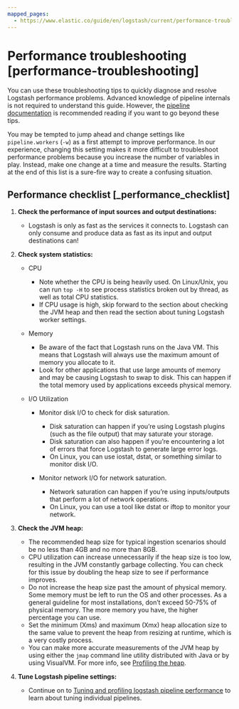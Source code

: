 ```yaml
---
mapped_pages:
  - https://www.elastic.co/guide/en/logstash/current/performance-troubleshooting.html
---
```


# Performance troubleshooting [performance-troubleshooting]

You can use these troubleshooting tips to quickly diagnose and resolve Logstash performance problems. Advanced knowledge of pipeline internals is not required to understand this guide. However, the [pipeline documentation](/reference/how-logstash-works.md) is recommended reading if you want to go beyond these tips.

You may be tempted to jump ahead and change settings like `pipeline.workers` (`-w`) as a first attempt to improve performance. In our experience, changing this setting makes it more difficult to troubleshoot performance problems because you increase the number of variables in play. Instead, make one change at a time and measure the results. Starting at the end of this list is a sure-fire way to create a confusing situation.


## Performance checklist [_performance_checklist]

1. **Check the performance of input sources and output destinations:**

    * Logstash is only as fast as the services it connects to. Logstash can only consume and produce data as fast as its input and output destinations can!

2. **Check system statistics:**

    * CPU

        * Note whether the CPU is being heavily used. On Linux/Unix, you can run `top -H` to see process statistics broken out by thread, as well as total CPU statistics.
        * If CPU usage is high, skip forward to the section about checking the JVM heap and then read the section about tuning Logstash worker settings.

    * Memory

        * Be aware of the fact that Logstash runs on the Java VM. This means that Logstash will always use the maximum amount of memory you allocate to it.
        * Look for other applications that use large amounts of memory and may be causing Logstash to swap to disk. This can happen if the total memory used by applications exceeds physical memory.

    * I/O Utilization

        * Monitor disk I/O to check for disk saturation.

            * Disk saturation can happen if you’re using Logstash plugins (such as the file output) that may saturate your storage.
            * Disk saturation can also happen if you’re encountering a lot of errors that force Logstash to generate large error logs.
            * On Linux, you can use iostat, dstat, or something similar to monitor disk I/O.

        * Monitor network I/O for network saturation.

            * Network saturation can happen if you’re using inputs/outputs that perform a lot of network operations.
            * On Linux, you can use a tool like dstat or iftop to monitor your network.

3. **Check the JVM heap:**

    * The recommended heap size for typical ingestion scenarios should be no less than 4GB and no more than 8GB.
    * CPU utilization can increase unnecessarily if the heap size is too low, resulting in the JVM constantly garbage collecting. You can check for this issue by doubling the heap size to see if performance improves.
    * Do not increase the heap size past the amount of physical memory. Some memory must be left to run the OS and other processes.  As a general guideline for most installations, don’t exceed 50-75% of physical memory. The more memory you have, the higher percentage you can use.
    * Set the minimum (Xms) and maximum (Xmx) heap allocation size to the same value to prevent the heap from resizing at runtime, which is a very costly process.
    * You can make more accurate measurements of the JVM heap by using either the `jmap` command line utility distributed with Java or by using VisualVM. For more info, see [Profiling the heap](/reference/tuning-logstash.md#profiling-the-heap).

4. **Tune Logstash pipeline settings:**

    * Continue on to [Tuning and profiling logstash pipeline performance](/reference/tuning-logstash.md) to learn about tuning individual pipelines.


